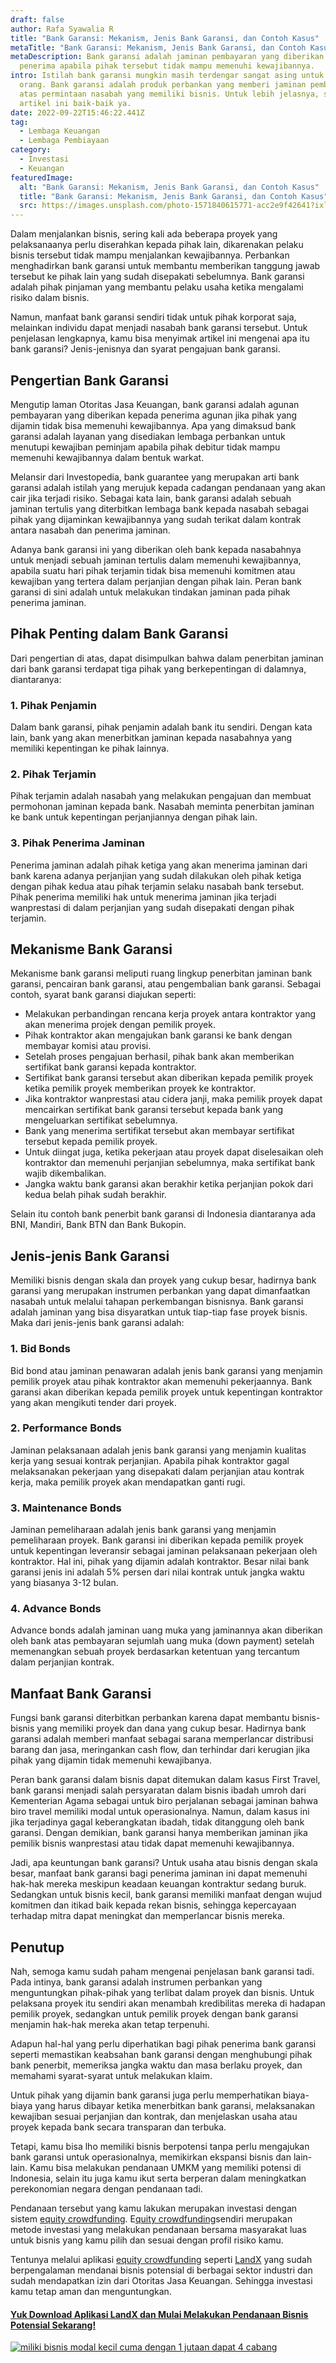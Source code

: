 ```yaml
---
draft: false
author: Rafa Syawalia R
title: "Bank Garansi: Mekanism, Jenis Bank Garansi, dan Contoh Kasus"
metaTitle: "Bank Garansi: Mekanism, Jenis Bank Garansi, dan Contoh Kasus"
metaDescription: Bank garansi adalah jaminan pembayaran yang diberikan pihak
  penerima apabila pihak tersebut tidak mampu memenuhi kewajibannya.
intro: Istilah bank garansi mungkin masih terdengar sangat asing untuk beberapa
  orang. Bank garansi adalah produk perbankan yang memberi jaminan pembayaran
  atas permintaan nasabah yang memiliki bisnis. Untuk lebih jelasnya, simak
  artikel ini baik-baik ya.
date: 2022-09-22T15:46:22.441Z
tag:
  - Lembaga Keuangan
  - Lembaga Pembiayaan
category:
  - Investasi
  - Keuangan
featuredImage:
  alt: "Bank Garansi: Mekanism, Jenis Bank Garansi, dan Contoh Kasus"
  title: "Bank Garansi: Mekanism, Jenis Bank Garansi, dan Contoh Kasus"
  src: https://images.unsplash.com/photo-1571840615771-acc2e9f42641?ixlib=rb-1.2.1&ixid=MnwxMjA3fDB8MHxwaG90by1wYWdlfHx8fGVufDB8fHx8&auto=format&fit=crop&w=1543&q=80
---
```

Dalam menjalankan bisnis, sering kali ada beberapa proyek yang pelaksanaanya perlu diserahkan kepada pihak lain, dikarenakan pelaku bisnis tersebut tidak mampu menjalankan kewajibannya. Perbankan menghadirkan bank garansi untuk membantu memberikan tanggung jawab tersebut ke pihak lain yang sudah disepakati sebelumnya. Bank garansi adalah pihak pinjaman yang membantu pelaku usaha ketika mengalami risiko dalam bisnis.

Namun, manfaat bank garansi sendiri tidak untuk pihak korporat saja, melainkan individu dapat menjadi nasabah bank garansi tersebut. Untuk penjelasan lengkapnya, kamu bisa menyimak artikel ini mengenai apa itu bank garansi? Jenis-jenisnya dan syarat pengajuan bank garansi.

## Pengertian Bank Garansi

Mengutip laman Otoritas Jasa Keuangan, bank garansi adalah agunan pembayaran yang diberikan kepada penerima agunan jika pihak yang dijamin tidak bisa memenuhi kewajibannya. Apa yang dimaksud bank garansi adalah layanan yang disediakan lembaga perbankan untuk menutupi kewajiban peminjam apabila pihak debitur tidak mampu memenuhi kewajibannya dalam bentuk warkat. 

Melansir dari Investopedia, bank guarantee yang merupakan arti bank garansi adalah istilah yang merujuk kepada cadangan pendanaan yang akan cair jika terjadi risiko. Sebagai kata lain, bank garansi adalah sebuah jaminan tertulis yang diterbitkan lembaga bank kepada nasabah sebagai pihak yang dijaminkan kewajibannya yang sudah terikat dalam kontrak antara nasabah dan penerima jaminan.

Adanya bank garansi ini yang diberikan oleh bank kepada nasabahnya untuk menjadi sebuah jaminan tertulis dalam memenuhi kewajibannya, apabila suatu hari pihak terjamin tidak bisa memenuhi komitmen atau kewajiban yang tertera dalam perjanjian dengan pihak lain. Peran bank garansi di sini adalah untuk melakukan tindakan jaminan pada pihak penerima jaminan.

## Pihak Penting dalam Bank Garansi

Dari pengertian di atas, dapat disimpulkan bahwa dalam penerbitan jaminan dari bank garansi terdapat tiga pihak yang berkepentingan di dalamnya, diantaranya:

### 1. Pihak Penjamin

Dalam bank garansi, pihak penjamin adalah bank itu sendiri. Dengan kata lain, bank yang akan menerbitkan jaminan kepada nasabahnya yang memiliki kepentingan ke pihak lainnya. 

### 2. Pihak Terjamin

Pihak terjamin adalah nasabah yang melakukan pengajuan dan membuat permohonan jaminan kepada bank. Nasabah meminta penerbitan jaminan ke bank untuk kepentingan perjanjiannya dengan pihak lain.

### 3. Pihak Penerima Jaminan

Penerima jaminan adalah pihak ketiga yang akan menerima jaminan dari bank karena adanya perjanjian yang sudah dilakukan oleh pihak ketiga dengan pihak kedua atau pihak terjamin selaku nasabah bank tersebut. Pihak penerima memiliki hak untuk menerima jaminan jika terjadi wanprestasi di dalam perjanjian yang sudah disepakati dengan pihak terjamin.

## Mekanisme Bank Garansi

Mekanisme bank garansi meliputi ruang lingkup penerbitan jaminan bank garansi, pencairan bank garansi, atau pengembalian bank garansi. Sebagai contoh, syarat bank garansi diajukan seperti:

* Melakukan perbandingan rencana kerja proyek antara kontraktor yang akan menerima projek dengan pemilik proyek.
* Pihak kontraktor akan mengajukan bank garansi ke bank dengan membayar komisi atau provisi.
* Setelah proses pengajuan berhasil, pihak bank akan memberikan sertifikat bank garansi kepada kontraktor.
* Sertifikat bank garansi tersebut akan diberikan kepada pemilik proyek ketika pemilik proyek memberikan proyek ke kontraktor.
* Jika kontraktor wanprestasi atau cidera janji, maka pemilik proyek dapat mencairkan sertifikat bank garansi tersebut kepada bank yang mengeluarkan sertifikat sebelumnya.
* Bank yang menerima sertifikat tersebut akan membayar sertifikat tersebut kepada pemilik proyek.
* Untuk diingat juga, ketika pekerjaan atau proyek dapat diselesaikan oleh kontraktor dan memenuhi perjanjian sebelumnya, maka sertifikat bank wajib dikembalikan.
* Jangka waktu bank garansi akan berakhir ketika perjanjian pokok dari kedua belah pihak sudah berakhir.

Selain itu contoh bank penerbit bank garansi di Indonesia diantaranya ada BNI, Mandiri, Bank BTN dan Bank Bukopin. 

## Jenis-jenis Bank Garansi

Memiliki bisnis dengan skala dan proyek yang cukup besar, hadirnya bank garansi yang merupakan instrumen perbankan yang dapat dimanfaatkan nasabah untuk melalui tahapan perkembangan bisnisnya. Bank garansi adalah jaminan yang bisa disyaratkan untuk tiap-tiap fase proyek bisnis. Maka dari jenis-jenis bank garansi adalah:

### 1. Bid Bonds 

Bid bond atau jaminan penawaran adalah jenis bank garansi yang menjamin pemilik proyek atau pihak kontraktor akan memenuhi pekerjaannya. Bank garansi akan diberikan kepada pemilik proyek untuk kepentingan kontraktor yang akan mengikuti tender dari proyek. 

### 2. Performance Bonds

Jaminan pelaksanaan adalah jenis bank garansi yang menjamin kualitas kerja yang sesuai kontrak perjanjian. Apabila pihak kontraktor gagal melaksanakan pekerjaan yang disepakati dalam perjanjian atau kontrak kerja, maka pemilik proyek akan mendapatkan ganti rugi. 

### 3. Maintenance Bonds

Jaminan pemeliharaan adalah jenis bank garansi yang menjamin pemeliharaan proyek. Bank garansi ini diberikan kepada pemilik proyek untuk kepentingan leveransir sebagai jaminan pelaksanaan pekerjaan oleh kontraktor. Hal ini, pihak yang dijamin adalah kontraktor. Besar nilai bank garansi jenis ini adalah 5% persen dari nilai kontrak untuk jangka waktu yang biasanya 3-12 bulan.

### 4. Advance Bonds

Advance bonds adalah jaminan uang muka yang jaminannya akan diberikan oleh bank atas pembayaran sejumlah uang muka (down payment) setelah memenangkan sebuah proyek berdasarkan ketentuan yang tercantum dalam perjanjian kontrak. 

## Manfaat Bank Garansi

Fungsi bank garansi diterbitkan perbankan karena dapat membantu bisnis-bisnis yang memiliki proyek dan dana yang cukup besar. Hadirnya bank garansi adalah memberi manfaat sebagai sarana memperlancar distribusi barang dan jasa, meringankan cash flow, dan terhindar dari kerugian jika pihak yang dijamin tidak memenuhi kewajibanya.

Peran bank garansi dalam bisnis dapat ditemukan dalam kasus First Travel, bank garansi menjadi salah persyaratan dalam bisnis ibadah umroh dari Kementerian Agama sebagai untuk biro perjalanan sebagai jaminan bahwa biro travel memiliki modal untuk operasionalnya. Namun, dalam kasus ini jika terjadinya gagal keberangkatan ibadah, tidak ditanggung oleh bank garansi. Dengan demikian, bank garansi hanya memberikan jaminan jika pemilik bisnis wanprestasi atau tidak dapat memenuhi kewajibannya.

Jadi, apa keuntungan bank garansi? Untuk usaha atau bisnis dengan skala besar, manfaat bank garansi bagi penerima jaminan ini dapat memenuhi hak-hak mereka meskipun keadaan keuangan kontraktur sedang buruk. Sedangkan untuk bisnis kecil, bank garansi memiliki manfaat dengan wujud komitmen dan itikad baik kepada rekan bisnis, sehingga kepercayaan terhadap mitra dapat meningkat dan memperlancar bisnis mereka.

## Penutup

Nah, semoga kamu sudah paham mengenai penjelasan bank garansi tadi. Pada intinya, bank garansi adalah instrumen perbankan yang menguntungkan pihak-pihak yang terlibat dalam proyek dan bisnis. Untuk pelaksana proyek itu sendiri akan menambah kredibilitas mereka di hadapan pemilik proyek, sedangkan untuk pemilik proyek dengan bank garansi menjamin hak-hak mereka akan tetap terpenuhi.

Adapun hal-hal yang perlu diperhatikan bagi pihak penerima bank garansi seperti memastikan keabsahan bank garansi dengan menghubungi pihak bank penerbit, memeriksa jangka waktu dan masa berlaku proyek, dan memahami syarat-syarat untuk melakukan klaim.

Untuk pihak yang dijamin bank garansi juga perlu memperhatikan biaya-biaya yang harus dibayar ketika menerbitkan bank garansi, melaksanakan kewajiban sesuai perjanjian dan kontrak, dan menjelaskan usaha atau proyek kepada bank secara transparan dan terbuka.

Tetapi, kamu bisa lho memiliki bisnis berpotensi tanpa perlu mengajukan bank garansi untuk operasionalnya, memikirkan ekspansi bisnis dan lain-lain. Kamu bisa melakukan pendanaan UMKM yang memiliki potensi di Indonesia, selain itu juga kamu ikut serta berperan dalam meningkatkan perekonomian negara dengan pendanaan tadi.

Pendanaan tersebut yang kamu lakukan merupakan investasi dengan sistem [equity crowdfunding](https://landx.id/). E[quity crowdfunding](https://landx.id/)sendiri merupakan metode investasi yang melakukan pendanaan bersama masyarakat luas untuk bisnis yang kamu pilih dan sesuai dengan profil risiko kamu.

Tentunya melalui aplikasi [equity crowdfunding](https://landx.id/) seperti [LandX](https://landx.id/) yang sudah berpengalaman mendanai bisnis potensial di berbagai sektor industri dan sudah mendapatkan izin dari Otoritas Jasa Keuangan. Sehingga investasi kamu tetap aman dan menguntungkan.

#### [Yuk Download Aplikasi LandX dan Mulai Melakukan Pendanaan Bisnis Potensial Sekarang! ](https://app.landx.id/?utm_source=Organic+Page&utm_medium=Content+Blog&utm_campaign=BlogLandX&utm_id=Blog)

<!--StartFragment-->

[![miliki bisnis modal kecil cuma dengan 1 jutaan dapat 4 cabang ](https://accountgram-production.sfo2.cdn.digitaloceanspaces.com/landx_ghost/2021/11/jadi-owner-bisnis-hanya-1-jutaan-dengan-cuan-yang-sangat-menjanjikan.png)](https://app.landx.id/?utm_source=Organic+Page&utm_medium=Content+Blog&utm_campaign=BlogLandX&utm_id=Blog)

<!--EndFragment-->